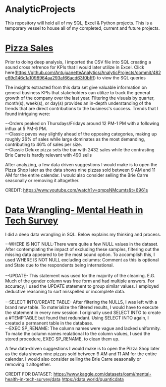 # AnalyticProjects
This repository will hold all of my SQL, Excel &amp; Python projects. This is a temporary vessel to house all of my completed, current and future projects.

# [Pizza Sales](https://github.com/AntujuanetteAnalytics/AnalyticProjects/blob/main/Pizza_Sales_Sql_Data_Final%20Project.xlsx)
Prior to doing deep analysis, I imported the CSV file into SQL creating a sound cross refrence for KPIs that I would later utilize in Excel. Click here(https://github.com/AntujuanetteAnalytics/AnalyticProjects/commit/482e69d146c1a1098964aa293af66acd63f0bfff) to view the SQL queries 

The insights extracted from this data set give valuable information on general business KPIs that stakeholders can utilize to track the general growth of the company over the last year. Filtering the visuals by quarter, month(s), week(s), or day(s) provides an in-depth understanding of the trends that are direct contributions to the business's success. Trends that I found intriguing were:

--Orders peaked on Thursdays/Fridays around 12 PM-1 PM with a following influx at 5 PM-6 PM.<br /> 
--Classic paves way slightly ahead of the opposing categories, making up roughly 26% of sales while large dominates as the most demanding, contributing to 46% of sales per size.<br /> 
--Classic Deluxe pizza sets the bar with 2432 sales while the contrasting Brie Carre is hardly relevant with 490 sells

After analyzing, a few data driven suggestions I would make is to open the Pizza Shop later as the data shows nine pizzas sold between 9 AM and 11 AM for the entire calendar. I would also consider selling the Brie Carre seasonally or removing it altogether.<br /> 

CREDIT: https://www.youtube.com/watch?v=qmpsNMcumts&t=6961s

# [Data Wrangling- Mental Heath in Tech Survey](https://github.com/AntujuanetteAnalytics/AnalyticProjects/blob/main/Mental%20Health%20Tech%20Survey_Data%20Wrangling-SQL.pdf)
I did a deep data wrangling in SQL. Below explains my thinking and process.

--WHERE IS NOT NULL-There were quite a few NULL values in the dataset. After contemplating the impact of excluding these samples, filtering out the missing data appeared to be the most sound option. To accomplish this, I used WHERE IS NOT NULL excluding columns: Comment as this is optional and State due to the respondents being international.<br />  
--UPDATE- This statement was used for the majority of the cleaning. E.G. Much of the gender column was free form and had multiple answers. For accuracy, I used the UPDATE statement to group similar values. I employed deductive reasoning to sort misspelled or incomplete data.<br />  
--SELECT INTO/CREATE TABLE- After filtering the NULLS, I was left with a brand new table. To materialize the filtered results, I would have to execute the statement in every new session.  I originally used SELECT INTO to create a #TEMPTABLE but found that redundant. Using SELECT INTO again, I created a permanent table in the database.<br /> 
--EXEC SP_RENAME: The column names were vague and lacked uniformity. To make the column names realational to the column values, I used the stored procedure, EXEC SP_RENAME, to clean them up.<br /> 

A few data-driven suggestions I would make is to open the Pizza Shop later as the data shows nine pizzas sold between 9 AM and 11 AM for the entire calendar. I would also consider selling the Brie Carre seasonally or removing it altogether.

CREDIT FOR DATASET:
https://www.kaggle.com/datasets/osmi/mental-health-in-tech-survey/data
https://data.world/quanticdata
